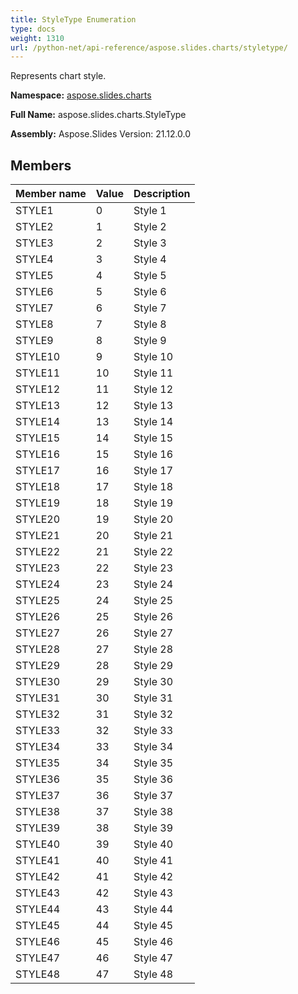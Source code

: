 ```yaml
---
title: StyleType Enumeration
type: docs
weight: 1310
url: /python-net/api-reference/aspose.slides.charts/styletype/
---
```


Represents chart style.

**Namespace:** [aspose.slides.charts](/slides/python-net/api-reference/aspose.slides.charts/)

**Full Name:** aspose.slides.charts.StyleType

**Assembly:**  Aspose.Slides Version: 21.12.0.0

## **Members**
|**Member name**|**Value**|**Description**|
| :- | :- | :- |
|STYLE1|0|Style 1|
|STYLE2|1|Style 2|
|STYLE3|2|Style 3|
|STYLE4|3|Style 4|
|STYLE5|4|Style 5|
|STYLE6|5|Style 6|
|STYLE7|6|Style 7|
|STYLE8|7|Style 8|
|STYLE9|8|Style 9|
|STYLE10|9|Style 10|
|STYLE11|10|Style 11|
|STYLE12|11|Style 12|
|STYLE13|12|Style 13|
|STYLE14|13|Style 14|
|STYLE15|14|Style 15|
|STYLE16|15|Style 16|
|STYLE17|16|Style 17|
|STYLE18|17|Style 18|
|STYLE19|18|Style 19|
|STYLE20|19|Style 20|
|STYLE21|20|Style 21|
|STYLE22|21|Style 22|
|STYLE23|22|Style 23|
|STYLE24|23|Style 24|
|STYLE25|24|Style 25|
|STYLE26|25|Style 26|
|STYLE27|26|Style 27|
|STYLE28|27|Style 28|
|STYLE29|28|Style 29|
|STYLE30|29|Style 30|
|STYLE31|30|Style 31|
|STYLE32|31|Style 32|
|STYLE33|32|Style 33|
|STYLE34|33|Style 34|
|STYLE35|34|Style 35|
|STYLE36|35|Style 36|
|STYLE37|36|Style 37|
|STYLE38|37|Style 38|
|STYLE39|38|Style 39|
|STYLE40|39|Style 40|
|STYLE41|40|Style 41|
|STYLE42|41|Style 42|
|STYLE43|42|Style 43|
|STYLE44|43|Style 44|
|STYLE45|44|Style 45|
|STYLE46|45|Style 46|
|STYLE47|46|Style 47|
|STYLE48|47|Style 48|
